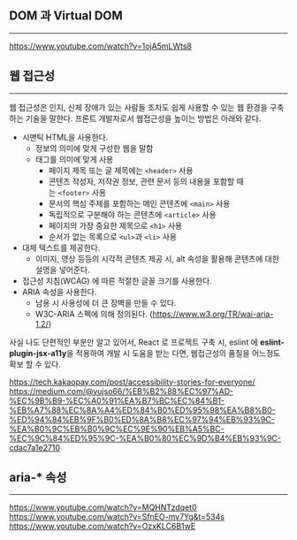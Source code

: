 


## DOM 과 Virtual DOM
-----



https://www.youtube.com/watch?v=1ojA5mLWts8






## 웹 접근성
------
웹 접근성은 인지, 신체 장애가 있는 사람들 조차도 쉽게 사용할 수 있는 웹 환경을 구축하는 기술을 말한다. 프론트 개발자로서 웹접근성을 높이는 방법은 아래와 같다.

- 시맨틱 HTML을 사용한다.
	- 정보의 의미에 맞게 구성한 웹을 말함
	- 태그를 의미에 맞게 사용
		- 페이지 제목 또는 글 제목에는 `<header>` 사용
		- 콘텐츠 작성자, 저작권 정보, 관련 문서 등의 내용을 포함할 때는 `<footer>` 사용
		- 문서의 핵심 주제를 포함하는 메인 콘텐츠에 `<main>` 사용
		- 독립적으로 구분해야 하는 콘텐츠에 `<article>` 사용
		- 페이지의 가장 중요한 제목으로 `<h1>` 사용
		- 순서가 없는 목록으로 `<ul>`과 `<li>` 사용
- 대체 텍스트를 제공한다.
	- 이미지, 영상 등등의 시각적 콘텐츠 제공 시, alt 속성을 활용해 콘텐츠에 대한 설명을 넣어준다.
- 접근성 지침(WCAG) 에 따른 적절한 글꼴 크기를 사용한다.
- ARIA 속성을 사용한다.
	- 남용 시 사용성에 더 큰 장벽을 만들 수 있다.
	- W3C-ARIA 스펙에 의해 정의된다. (https://www.w3.org/TR/wai-aria-1.2/)


사실 나도 단편적인 부분만 알고 있어서, React 로 프로젝트 구축 시, eslint 에 **eslint-plugin-jsx-a11y**을 적용하여 개발 시 도움을 받는 다면, 웹접근성의 품질을 어느정도 확보 할 수 있다.


https://tech.kakaopay.com/post/accessibility-stories-for-everyone/
https://medium.com/@yujso66/%EB%B2%88%EC%97%AD-%EC%9B%B9-%EC%A0%91%EA%B7%BC%EC%84%B1-%EB%A7%88%EC%8A%A4%ED%84%B0%ED%95%98%EA%B8%B0-%ED%94%84%EB%9F%B0%ED%8A%B8%EC%97%94%EB%93%9C-%EA%B0%9C%EB%B0%9C%EC%9E%90%EB%A5%BC-%EC%9C%84%ED%95%9C-%EA%B0%80%EC%9D%B4%EB%93%9C-cdac7a1e2710


## aria-*  속성
-----




https://www.youtube.com/watch?v=MQHNTzdqet0
https://www.youtube.com/watch?v=SfnEO-mv7Yg&t=534s
https://www.youtube.com/watch?v=OzxKLC6B1wE
